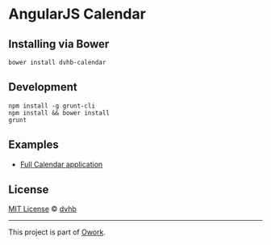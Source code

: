 # AngularJS Calendar

## Installing via Bower

	bower install dvhb-calendar

## Development

	npm install -g grunt-cli
	npm install && bower install
	grunt

## Examples

* [Full Calendar application](http://embed.plnkr.co/2S0Lzl/preview)

## License

[MIT License](./LICENSE) © [dvhb](https://github.com/dvhbru)

---

This project is part of [Owork](http://owork.org/).